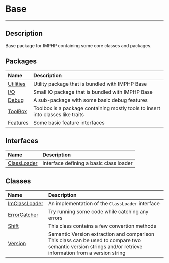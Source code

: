 # Base
____

## Description
Base package for IMPHP containing some core classes and packages.

## Packages
| Name | Description |
| :--- | :---------- |
| [Utilities](util.md) | Utility package that is bundled with IMPHP Base |
| [I/O](io.md) | Small IO package that is bundled with IMPHP Base |
| [Debug](debug.md) | A sub-package with some basic debug features |
| [ToolBox](toolbox.md) | Toolbox is a package containing mostly tools to insert into classes like traits |
| [Features](features.md) | Some basic feature interfaces |

## Interfaces
| Name | Description |
| :--- | :---------- |
| [ClassLoader](base-ClassLoader.md) | Interface defining a basic class loader |

## Classes
| Name | Description |
| :--- | :---------- |
| [ImClassLoader](base-ImClassLoader.md) | An implementation of the `ClassLoader` interface |
| [ErrorCatcher](base-ErrorCatcher.md) | Try running some code while catching any errors |
| [Shift](base-Shift.md) | This class contains a few convertion methods |
| [Version](base-Version.md) | Semantic Version extraction and comparison  This class can be used to compare two semantic version strings and/or retrieve information from a version string |
